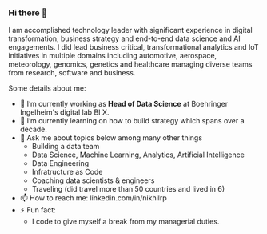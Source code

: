 ### Hi there 👋

<!--
**nikhilRP/nikhilrp** is a ✨ _special_ ✨ repository because its `README.md` (this file) appears on your GitHub profile.
-->

I am accomplished technology leader with significant experience in digital transformation, business strategy and end-to-end data science and AI engagements. I did lead business critical, transformational analytics and IoT initiatives in multiple domains including automotive, aerospace, meteorology, genomics, genetics and healthcare managing diverse teams from research, software and business.

Some details about me:
* 🔭 I’m currently working as **Head of Data Science** at Boehringer Ingelheim's digital lab BI X.  
* 🌱 I’m currently learning on how to build strategy which spans over a decade.
* 💬 Ask me about topics below among many other things
  * Building a data team
  * Data Science, Machine Learning, Analytics, Artificial Intelligence 
  * Data Engineering
  * Infratructure as Code
  * Coaching data scientists & engineers
  * Traveling (did travel more than 50 countries and lived in 6)
* 📫 How to reach me: linkedin.com/in/nikhilrp
* ⚡ Fun fact: 
  * I code to give myself a break from my managerial duties.

